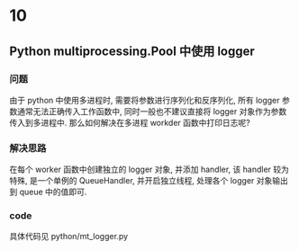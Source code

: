 # 10
## Python multiprocessing.Pool 中使用 logger

### 问题
由于 python 中使用多进程时, 需要将参数进行序列化和反序列化, 所有 logger 参数通常无法正确传入工作函数中,
同时一般也不建议直接将 logger 对象作为参数传入到多进程中. 那么如何解决在多进程 workder 函数中打印日志呢?

### 解决思路
在每个 worker 函数中创建独立的 logger 对象, 并添加 handler, 该 handler 较为特殊, 是一个单例的 QueueHandler, 
并开启独立线程, 处理各个 logger 对象输出到 queue 中的值即可.

### code
具体代码见 python/mt_logger.py

